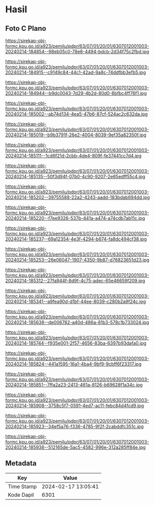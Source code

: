 # Hasil

## Foto C Plano

https://sirekap-obj-formc.kpu.go.id/a923/pemilu/pdpr/63/07/01/20/01/6307012001003-20240214-184854--98eb05c0-78e8-4494-bdcb-2d34f75c2fbd.jpg

https://sirekap-obj-formc.kpu.go.id/a923/pemilu/pdpr/63/07/01/20/01/6307012001003-20240214-184915--c9149c84-44c1-42ad-9a8c-74ddfbb3efb5.jpg

https://sirekap-obj-formc.kpu.go.id/a923/pemilu/pdpr/63/07/01/20/01/6307012001003-20240214-184944--b9dc0043-7d29-4b2d-80d0-8bfbc4ff76f1.jpg

https://sirekap-obj-formc.kpu.go.id/a923/pemilu/pdpr/63/07/01/20/01/6307012001003-20240214-185002--ab74d134-4ea5-47b6-87cf-524ac2c632da.jpg

https://sirekap-obj-formc.kpu.go.id/a923/pemilu/pdpr/63/07/01/20/01/6307012001003-20240214-185019--b9b3791f-26e2-4004-8039-9ef35a82350f.jpg

https://sirekap-obj-formc.kpu.go.id/a923/pemilu/pdpr/63/07/01/20/01/6307012001003-20240214-185111--1cd6f21d-2cbb-4de4-809f-fe37441cc7d4.jpg

https://sirekap-obj-formc.kpu.go.id/a923/pemilu/pdpr/63/07/01/20/01/6307012001003-20240214-185135--50f3d94f-07b0-4c90-9207-2e65edff55c4.jpg

https://sirekap-obj-formc.kpu.go.id/a923/pemilu/pdpr/63/07/01/20/01/6307012001003-20240214-185202--39755588-22a2-4243-aadd-183bdab694dd.jpg

https://sirekap-obj-formc.kpu.go.id/a923/pemilu/pdpr/63/07/01/20/01/6307012001003-20240214-185220--f7ee9326-537b-441a-a474-a74cdb7ab11c.jpg

https://sirekap-obj-formc.kpu.go.id/a923/pemilu/pdpr/63/07/01/20/01/6307012001003-20240214-185237--69a12354-4e3f-4294-b674-fa8dc494cf38.jpg

https://sirekap-obj-formc.kpu.go.id/a923/pemilu/pdpr/63/07/01/20/01/6307012001003-20240214-185253--26e06047-1907-4350-9b87-d76823651d23.jpg

https://sirekap-obj-formc.kpu.go.id/a923/pemilu/pdpr/63/07/01/20/01/6307012001003-20240214-185312--27fa944f-8d9f-4c75-adec-65e46659f209.jpg

https://sirekap-obj-formc.kpu.go.id/a923/pemilu/pdpr/63/07/01/20/01/6307012001003-20240214-185341--a9fea90d-d1bf-44ee-8039-c280b2a9f24c.jpg

https://sirekap-obj-formc.kpu.go.id/a923/pemilu/pdpr/63/07/01/20/01/6307012001003-20240214-185638--de006782-a40d-486a-81b3-578c1b733024.jpg

https://sirekap-obj-formc.kpu.go.id/a923/pemilu/pdpr/63/07/01/20/01/6307012001003-20240214-185744--f935e001-2f57-4656-83ba-6397b93dafa0.jpg

https://sirekap-obj-formc.kpu.go.id/a923/pemilu/pdpr/63/07/01/20/01/6307012001003-20240214-185824--441a1595-16a1-4ba4-9bf9-9cbff6f23317.jpg

https://sirekap-obj-formc.kpu.go.id/a923/pemilu/pdpr/63/07/01/20/01/6307012001003-20240214-185851--7ffa2a23-2413-461a-8126-b69628f1a34c.jpg

https://sirekap-obj-formc.kpu.go.id/a923/pemilu/pdpr/63/07/01/20/01/6307012001003-20240214-185908--3758c5f7-0591-4ed7-ac11-febc84d4fcd9.jpg

https://sirekap-obj-formc.kpu.go.id/a923/pemilu/pdpr/63/07/01/20/01/6307012001003-20240214-185923--34ef5a76-f336-4785-9f2f-2cabddfc351c.jpg

https://sirekap-obj-formc.kpu.go.id/a923/pemilu/pdpr/63/07/01/20/01/6307012001003-20240214-185938--512165de-5ac5-4582-996e-312a285ff84e.jpg


## Metadata

| Key        | Value               |
| ---------- | ------------------- |
| Time Stamp | 2024-02-17 13:05:41 |
| Kode Dapil | 6301                |



